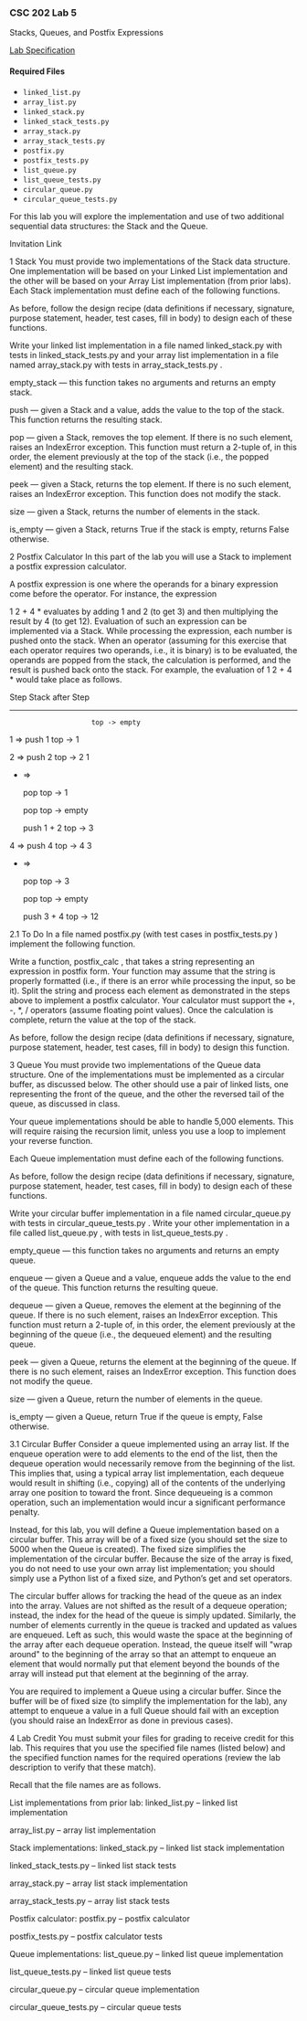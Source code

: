 ### CSC 202 Lab 5
Stacks, Queues, and Postfix Expressions

[Lab Specification](https://www.brinckerhoff.org/clements/2174-csc202/Labs/lab5.html)

#### Required Files
* `linked_list.py`
* `array_list.py`
* `linked_stack.py`
* `linked_stack_tests.py`
* `array_stack.py`
* `array_stack_tests.py`
* `postfix.py`
* `postfix_tests.py`
* `list_queue.py`
* `list_queue_tests.py`
* `circular_queue.py`
* `circular_queue_tests.py`


For this lab you will explore the implementation and use of two additional sequential data structures: the Stack and the Queue.

Invitation Link

1 Stack
You must provide two implementations of the Stack data structure. One implementation will be based on your Linked List implementation and the other will be based on your Array List implementation (from prior labs). Each Stack implementation must define each of the following functions.

As before, follow the design recipe (data definitions if necessary, signature, purpose statement, header, test cases, fill in body) to design each of these functions.

Write your linked list implementation in a file named linked_stack.py with tests in linked_stack_tests.py and your array list implementation in a file named array_stack.py with tests in array_stack_tests.py .

empty_stack — this function takes no arguments and returns an empty stack.

push — given a Stack and a value, adds the value to the top of the stack. This function returns the resulting stack.

pop — given a Stack, removes the top element. If there is no such element, raises an IndexError exception. This function must return a 2-tuple of, in this order, the element previously at the top of the stack (i.e., the popped element) and the resulting stack.

peek — given a Stack, returns the top element. If there is no such element, raises an IndexError exception. This function does not modify the stack.

size — given a Stack, returns the number of elements in the stack.

is_empty — given a Stack, returns True if the stack is empty, returns False otherwise.

2 Postfix Calculator
In this part of the lab you will use a Stack to implement a postfix expression calculator.

A postfix expression is one where the operands for a binary expression come before the operator. For instance, the expression

1 2 + 4 * evaluates by adding 1 and 2 (to get 3) and then multiplying the result by 4 (to get 12). Evaluation of such an expression can be implemented via a Stack. While processing the expression, each number is pushed onto the stack. When an operator (assuming for this exercise that each operator requires two operands, i.e., it is binary) is to be evaluated, the operands are popped from the stack, the calculation is performed, and the result is pushed back onto the stack. For example, the evaluation of 1 2 + 4 * would take place as follows.

 

Step                    Stack after Step

-------------           ------------------

                        top -> empty

1 => push 1             top -> 1

2 => push 2             top -> 2 1

+ =>

   pop                  top -> 1

   pop                  top -> empty

   push 1 + 2           top -> 3

4 => push 4             top -> 4 3

* =>

   pop                  top -> 3

   pop                  top -> empty

   push 3 + 4           top -> 12

 

2.1 To Do
In a file named postfix.py (with test cases in postfix_tests.py ) implement the following function.

Write a function, postfix_calc , that takes a string representing an expression in postfix form. Your function may assume that the string is properly formatted (i.e., if there is an error while processing the input, so be it). Split the string and process each element as demonstrated in the steps above to implement a postfix calculator. Your calculator must support the +, -, *, / operators (assume floating point values). Once the calculation is complete, return the value at the top of the stack.

As before, follow the design recipe (data definitions if necessary, signature, purpose statement, header, test cases, fill in body) to design this function.

3 Queue
You must provide two implementations of the Queue data structure. One of the implementations must be implemented as a circular buffer, as discussed below. The other should use a pair of linked lists, one representing the front of the queue, and the other the reversed tail of the queue, as discussed in class.

Your queue implementations should be able to handle 5,000 elements. This will require raising the recursion limit, unless you use a loop to implement your reverse function.

Each Queue implementation must define each of the following functions.

As before, follow the design recipe (data definitions if necessary, signature, purpose statement, header, test cases, fill in body) to design each of these functions.

Write your circular buffer implementation in a file named circular_queue.py with tests in circular_queue_tests.py . Write your other implementation in a file called list_queue.py , with tests in list_queue_tests.py .

empty_queue — this function takes no arguments and returns an empty queue.

enqueue — given a Queue and a value, enqueue adds the value to the end of the queue. This function returns the resulting queue.

dequeue — given a Queue, removes the element at the beginning of the queue. If there is no such element, raises an IndexError exception. This function must return a 2-tuple of, in this order, the element previously at the beginning of the queue (i.e., the dequeued element) and the resulting queue.

peek — given a Queue, returns the element at the beginning of the queue. If there is no such element, raises an IndexError exception. This function does not modify the queue.

size — given a Queue, return the number of elements in the queue.

is_empty — given a Queue, return True if the queue is empty, False otherwise.

3.1 Circular Buffer
Consider a queue implemented using an array list. If the enqueue operation were to add elements to the end of the list, then the dequeue operation would necessarily remove from the beginning of the list. This implies that, using a typical array list implementation, each dequeue would result in shifting (i.e., copying) all of the contents of the underlying array one position to toward the front. Since dequeueing is a common operation, such an implementation would incur a significant performance penalty.

Instead, for this lab, you will define a Queue implementation based on a circular buffer. This array will be of a fixed size (you should set the size to 5000 when the Queue is created). The fixed size simplifies the implementation of the circular buffer. Because the size of the array is fixed, you do not need to use your own array list implementation; you should simply use a Python list of a fixed size, and Python’s get and set operators.

The circular buffer allows for tracking the head of the queue as an index into the array. Values are not shifted as the result of a dequeue operation; instead, the index for the head of the queue is simply updated. Similarly, the number of elements currently in the queue is tracked and updated as values are enqueued. Left as such, this would waste the space at the beginning of the array after each dequeue operation. Instead, the queue itself will "wrap around" to the beginning of the array so that an attempt to enqueue an element that would normally put that element beyond the bounds of the array will instead put that element at the beginning of the array.

You are required to implement a Queue using a circular buffer. Since the buffer will be of fixed size (to simplify the implementation for the lab), any attempt to enqueue a value in a full Queue should fail with an exception (you should raise an IndexError as done in previous cases).

4 Lab Credit
You must submit your files for grading to receive credit for this lab. This requires that you use the specified file names (listed below) and the specified function names for the required operations (review the lab description to verify that these match).

Recall that the file names are as follows.

List implementations from prior lab:
linked_list.py – linked list implementation

array_list.py – array list implementation

Stack implementations:
linked_stack.py – linked list stack implementation

linked_stack_tests.py – linked list stack tests

array_stack.py – array list stack implementation

array_stack_tests.py – array list stack tests

Postfix calculator:
postfix.py – postfix calculator

postfix_tests.py – postfix calculator tests

Queue implementations:
list_queue.py – linked list queue implementation

list_queue_tests.py – linked list queue tests

circular_queue.py – circular queue implementation

circular_queue_tests.py – circular queue tests